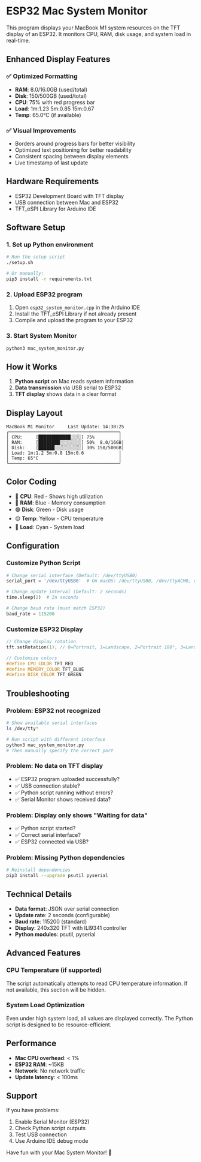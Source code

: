 # ESP32 Mac System Monitor

This program displays your MacBook M1 system resources on the TFT display of an ESP32. It monitors CPU, RAM, disk usage, and system load in real-time.

## Enhanced Display Features

### ✅ **Optimized Formatting**
- **RAM**: 8.0/16.0GB (used/total)
- **Disk**: 150/500GB (used/total)
- **CPU**: 75% with red progress bar
- **Load**: 1m:1.23 5m:0.85 15m:0.67
- **Temp**: 65.0°C (if available)

### ✅ **Visual Improvements**
- Borders around progress bars for better visibility
- Optimized text positioning for better readability
- Consistent spacing between display elements
- Live timestamp of last update

## Hardware Requirements

- ESP32 Development Board with TFT display
- USB connection between Mac and ESP32
- TFT_eSPI Library for Arduino IDE

## Software Setup

### 1. Set up Python environment

```bash
# Run the setup script
./setup.sh

# Or manually:
pip3 install -r requirements.txt
```

### 2. Upload ESP32 program

1. Open `esp32_system_monitor.cpp` in the Arduino IDE
2. Install the TFT_eSPI Library if not already present
3. Compile and upload the program to your ESP32

### 3. Start System Monitor

```bash
python3 mac_system_monitor.py
```

## How it Works

1. **Python script** on Mac reads system information
2. **Data transmission** via USB serial to ESP32
3. **TFT display** shows data in a clear format

## Display Layout

```
MacBook M1 Monitor     Last Update: 14:30:25
┌─────────────────────────────────────────┐
│ CPU:     [████████████░░░░] 75%         │
│ RAM:     [████████░░░░░░░░] 50%  8.0/16GB│
│ Disk:    [██████░░░░░░░░░░] 30% 150/500GB│
│ Load: 1m:1.2 5m:0.8 15m:0.6             │
│ Temp: 65°C                              │
└─────────────────────────────────────────┘
```

## Color Coding

- 🔴 **CPU**: Red - Shows high utilization
- 🔵 **RAM**: Blue - Memory consumption
- 🟢 **Disk**: Green - Disk usage
- 🟡 **Temp**: Yellow - CPU temperature
- 🔷 **Load**: Cyan - System load

## Configuration

### Customize Python Script

```python
# Change serial interface (Default: /dev/ttyUSB0)
serial_port = '/dev/ttyUSB0'  # On macOS: /dev/ttyUSB0, /dev/ttyACM0, etc.

# Change update interval (Default: 2 seconds)
time.sleep(2)  # In seconds

# Change baud rate (must match ESP32)
baud_rate = 115200
```

### Customize ESP32 Display

```cpp
// Change display rotation
tft.setRotation(1); // 0=Portrait, 1=Landscape, 2=Portrait 180°, 3=Landscape 180°

// Customize colors
#define CPU_COLOR TFT_RED
#define MEMORY_COLOR TFT_BLUE
#define DISK_COLOR TFT_GREEN
```

## Troubleshooting

### Problem: ESP32 not recognized

```bash
# Show available serial interfaces
ls /dev/tty*

# Run script with different interface
python3 mac_system_monitor.py
# Then manually specify the correct port
```

### Problem: No data on TFT display

- ✅ ESP32 program uploaded successfully?
- ✅ USB connection stable?
- ✅ Python script running without errors?
- ✅ Serial Monitor shows received data?

### Problem: Display only shows "Waiting for data"

- ✅ Python script started?
- ✅ Correct serial interface?
- ✅ ESP32 connected via USB?

### Problem: Missing Python dependencies

```bash
# Reinstall dependencies
pip3 install --upgrade psutil pyserial
```

## Technical Details

- **Data format**: JSON over serial connection
- **Update rate**: 2 seconds (configurable)
- **Baud rate**: 115200 (standard)
- **Display**: 240x320 TFT with ILI9341 controller
- **Python modules**: psutil, pyserial

## Advanced Features

### CPU Temperature (if supported)

The script automatically attempts to read CPU temperature information. If not available, this section will be hidden.

### System Load Optimization

Even under high system load, all values are displayed correctly. The Python script is designed to be resource-efficient.

## Performance

- **Mac CPU overhead**: < 1%
- **ESP32 RAM**: ~15KB
- **Network**: No network traffic
- **Update latency**: < 100ms

## Support

If you have problems:
1. Enable Serial Monitor (ESP32)
2. Check Python script outputs
3. Test USB connection
4. Use Arduino IDE debug mode

Have fun with your Mac System Monitor! 🎉
